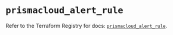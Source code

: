 # `prismacloud_alert_rule`

Refer to the Terraform Registry for docs: [`prismacloud_alert_rule`](https://registry.terraform.io/providers/paloaltonetworks/prismacloud/1.7.0/docs/resources/alert_rule).
